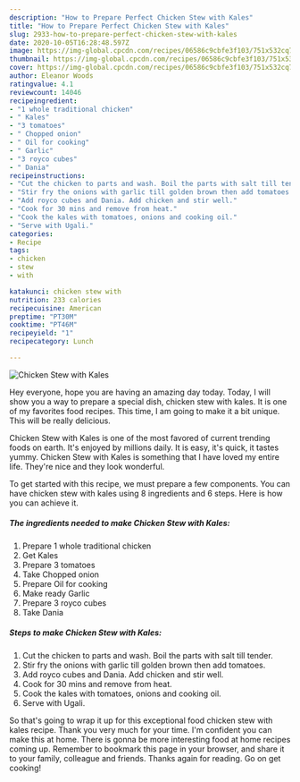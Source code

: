 ```yaml
---
description: "How to Prepare Perfect Chicken Stew with Kales"
title: "How to Prepare Perfect Chicken Stew with Kales"
slug: 2933-how-to-prepare-perfect-chicken-stew-with-kales
date: 2020-10-05T16:28:48.597Z
image: https://img-global.cpcdn.com/recipes/06586c9cbfe3f103/751x532cq70/chicken-stew-with-kales-recipe-main-photo.jpg
thumbnail: https://img-global.cpcdn.com/recipes/06586c9cbfe3f103/751x532cq70/chicken-stew-with-kales-recipe-main-photo.jpg
cover: https://img-global.cpcdn.com/recipes/06586c9cbfe3f103/751x532cq70/chicken-stew-with-kales-recipe-main-photo.jpg
author: Eleanor Woods
ratingvalue: 4.1
reviewcount: 14046
recipeingredient:
- "1 whole traditional chicken"
- " Kales"
- "3 tomatoes"
- " Chopped onion"
- " Oil for cooking"
- " Garlic"
- "3 royco cubes"
- " Dania"
recipeinstructions:
- "Cut the chicken to parts and wash. Boil the parts with salt till tender."
- "Stir fry the onions with garlic till golden brown then add tomatoes."
- "Add royco cubes and Dania. Add chicken and stir well."
- "Cook for 30 mins and remove from heat."
- "Cook the kales with tomatoes, onions and cooking oil."
- "Serve with Ugali."
categories:
- Recipe
tags:
- chicken
- stew
- with

katakunci: chicken stew with 
nutrition: 233 calories
recipecuisine: American
preptime: "PT30M"
cooktime: "PT46M"
recipeyield: "1"
recipecategory: Lunch

---
```



![Chicken Stew with Kales](https://img-global.cpcdn.com/recipes/06586c9cbfe3f103/751x532cq70/chicken-stew-with-kales-recipe-main-photo.jpg)

Hey everyone, hope you are having an amazing day today. Today, I will show you a way to prepare a special dish, chicken stew with kales. It is one of my favorites food recipes. This time, I am going to make it a bit unique. This will be really delicious.



Chicken Stew with Kales is one of the most favored of current trending foods on earth. It's enjoyed by millions daily. It is easy, it's quick, it tastes yummy. Chicken Stew with Kales is something that I have loved my entire life. They're nice and they look wonderful.


To get started with this recipe, we must prepare a few components. You can have chicken stew with kales using 8 ingredients and 6 steps. Here is how you can achieve it.

<!--inarticleads1-->

##### The ingredients needed to make Chicken Stew with Kales:

1. Prepare 1 whole traditional chicken
1. Get  Kales
1. Prepare 3 tomatoes
1. Take  Chopped onion
1. Prepare  Oil for cooking
1. Make ready  Garlic
1. Prepare 3 royco cubes
1. Take  Dania




<!--inarticleads2-->

##### Steps to make Chicken Stew with Kales:

1. Cut the chicken to parts and wash. Boil the parts with salt till tender.
1. Stir fry the onions with garlic till golden brown then add tomatoes.
1. Add royco cubes and Dania. Add chicken and stir well.
1. Cook for 30 mins and remove from heat.
1. Cook the kales with tomatoes, onions and cooking oil.
1. Serve with Ugali.




So that's going to wrap it up for this exceptional food chicken stew with kales recipe. Thank you very much for your time. I'm confident you can make this at home. There is gonna be more interesting food at home recipes coming up. Remember to bookmark this page in your browser, and share it to your family, colleague and friends. Thanks again for reading. Go on get cooking!
